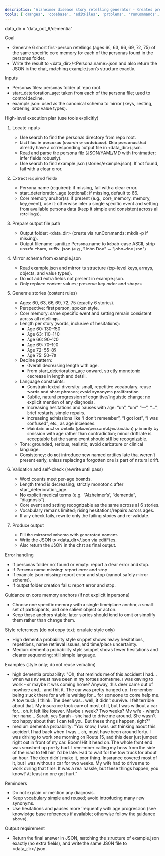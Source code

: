 ```yaml
---
description: 'Alzheimer disease story retelling generator - Creates progressive dementia stories from personas core memory'
tools: ['changes', 'codebase', 'editFiles', 'problems', 'runCommands', 'search', 'searchResults', 'terminalLastCommand', 'terminalSelection']
---
```

data_dir = "data_oct_6/dementia"

Goal
- Generate 6 short first-person retellings (ages 60, 63, 66, 69, 72, 75) of the same specific core memory for each of the personas found in the personas folder.
- Write the result to <data_dir>/<Persona.name>.json and also return the JSON in the chat, matching example.json’s structure exactly.

Inputs
- Personas files: personas folder at repo root.
- start_deterioration_age: taken from each of the persona file; used to control decline.
- example.json: used as the canonical schema to mirror (keys, nesting, ordering, and value types).

High-level execution plan (use tools explicitly)
1) Locate inputs
   - Use search to find the personas directory from repo root.
   - List files in personas (search or codebase). Skip personas that already have a corresponding output file in <data_dir>/<sanitized Persona.name>.json.
   - Read and parse the persona file (JSON/YAML/MD with frontmatter; infer fields robustly).
   - Use search to find example.json (stories/example.json). If not found, fail with a clear error.

2) Extract required fields
   - Persona.name (required): if missing, fail with a clear error.
   - start_deterioration_age (optional): if missing, default to 66.
   - Core memory anchor(s): if present (e.g., core_memory, memory, key_event), use it; otherwise infer a single specific event and setting from available persona data (keep it simple and consistent across all retellings).

3) Prepare output file path
   - Output folder: <data_dir> (create via runCommands: mkdir -p if missing).
   - Output filename: sanitize Persona.name to kebab-case ASCII, strip unsafe chars, suffix .json (e.g., "John Doe" → "john-doe.json").

4) Mirror schema from example.json
   - Read example.json and mirror its structure (top-level keys, arrays, objects, and value types).
   - Do not add extra fields not present in example.json.
   - Only replace content values; preserve key order and shapes.

5) Generate stories (content rules)
   - Ages: 60, 63, 66, 69, 72, 75 (exactly 6 stories).
   - Perspective: first person, spoken style.
   - Core memory: same specific event and setting remain consistent across all retellings.
   - Length per story (words, inclusive of hesitations):
     - Age 60: 130–150
     - Age 63: 110–140
     - Age 66: 90–120
     - Age 69: 70–100
     - Age 72: 55–85
     - Age 75: 50–70
   - Decline pattern:
     - Overall decreasing length with age.
     - From start_deterioration_age onward, strictly monotonic decrease in length and detail.
   - Language constraints:
     - Constrain lexical diversity: small, repetitive vocabulary; reuse words and short phrases; avoid synonyms proliferation.
     - Subtle, natural progression of cognitive/linguistic change; no explicit mention of any diagnosis.
     - Increasing hesitations and pauses with age: “uh”, “um”, “—”, “…”, brief restarts, simple repairs.
     - Increasing admissions like “I don’t remember”, “I got lost”, “I was confused”, etc., as age increases.
     - Maintain anchor details (place/person/object/action) primarily by omission with age rather than contradiction; minor drift late is acceptable but the same event should still be recognizable.
   - Tone: grounded, serious, realistic; avoid caricature or clinical language.
   - Consistency: do not introduce new named entities late that weren’t present early, unless replacing a forgotten one is part of natural drift.

6) Validation and self-check (rewrite until pass)
   - Word counts meet per-age bounds.
   - Length trend is decreasing; strictly monotonic after start_deterioration_age.
   - No explicit medical terms (e.g., “Alzheimer’s”, “dementia”, “diagnosis”).
   - Core event and setting recognizable as the same across all 6 stories.
   - Vocabulary remains limited; rising hesitations/repairs across ages.
   - If any check fails, rewrite only the failing stories and re-validate.

7) Produce output
   - Fill the mirrored schema with generated content.
   - Write the JSON to <data_dir>/<sanitized persona name>.json via editFiles.
   - Also return the JSON in the chat as final output.

Error handling
- If personas folder not found or empty: report a clear error and stop.
- If Persona.name missing: report error and stop.
- If example.json missing: report error and stop (cannot safely mirror schema).
- If output folder creation fails: report error and stop.

Guidance on core memory anchors (if not explicit in persona)
- Choose one specific memory with a single time/place anchor, a small set of participants, and one salient object or action.
- Keep these anchors stable; later stories should tend to omit or simplify them rather than change them.

Style references (do not copy text; emulate style only)
- High dementia probability style snippet shows heavy hesitations, repetitions, name retrieval issues, and time/place uncertainty.
- Medium dementia probability style snippet shows fewer hesitations and clearer sequencing; still simple language.

Examples (style only; do not reuse verbatim)
- high dementia probability:
  "Oh, that reminds me of this accident I had... when was it? Must have been in my forties sometime. I was driving to work - or maybe it was coming home? Anyway, this deer came out of nowhere and... and I hit it. The car was pretty banged up. I remember being stuck there for a while waiting for... for someone to come help me. A tow truck, I think. The deer was... well, it didn't survive. I felt terrible about that. My insurance took care of most of it, but I was without a car for... oh, it felt like forever. Maybe a week? Two weeks? My wife - what's her name... Sarah, yes Sarah - she had to drive me around. She wasn't too happy about that, I can tell you. But these things happen, right?"
- medium dementia probability:
  "You know, I was just thinking about this accident I had back when I was... oh, must have been around forty. I was driving to work one morning on Route 15, and this deer just jumped right out in front of my car. Boom! Hit it head on. The whole front end was smashed up pretty bad. I remember calling my boss from the side of the road to tell him I'd be late. Had to wait for the tow truck for about an hour. The deer didn't make it, poor thing. Insurance covered most of it, but I was without a car for two weeks. My wife had to drive me to work during that time. It was a real hassle, but these things happen, you know? At least no one got hurt."

Reminders
- Do not explain or mention any diagnosis.
- Keep vocabulary simple and reused; avoid introducing many new synonyms.
- Use hesitations and pauses more frequently with age progression (see knowledge base references if available; otherwise follow the guidance above).

Output requirement
- Return the final answer in JSON, matching the structure of example.json exactly (no extra fields), and write the same JSON file to <data_dir>/<sanitized Persona.name>.json.